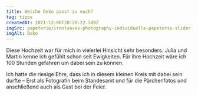 ```yaml
---
title: Welche Deko passt zu euch?
tag: tipps
createdAt: 2021-12-06T20:20:22.549Z
imgSrc: papeterie/ironleaves-photography-individuelle-papeterie-slider-dankeskarte-tamara-timon.jpg
imgAlt: Deko
---
```

Diese Hochzeit war für mich in vielerlei Hinsicht sehr besonders. Julia und Martin kenne ich gefühlt schon seit Ewigkeiten. Für ihre Hochzeit wäre ich 100 Stunden gefahren um dabei sein zu können.
<!--more-->
Ich hatte die riesige Ehre, dass ich in diesem kleinen Kreis mit dabei sein durfte – Erst als Fotografin beim Standesamt und für die Pärchenfotos und anschließend auch als Gast bei der Feier.
